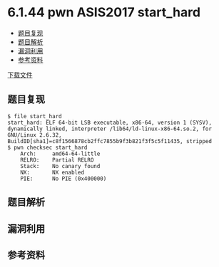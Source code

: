 # 6.1.44 pwn ASIS2017 start_hard

- [题目复现](#题目复现)
- [题目解析](#题目解析)
- [漏洞利用](#漏洞利用)
- [参考资料](#参考资料)

[下载文件](../src/writeup/6.1.44_pwn_asis2017_start_hard)

## 题目复现

```text
$ file start_hard 
start_hard: ELF 64-bit LSB executable, x86-64, version 1 (SYSV), dynamically linked, interpreter /lib64/ld-linux-x86-64.so.2, for GNU/Linux 2.6.32, BuildID[sha1]=c8f1566878cb2ffc7855b9f3b821f3f5c5f11435, stripped
$ pwn checksec start_hard 
    Arch:     amd64-64-little
    RELRO:    Partial RELRO
    Stack:    No canary found
    NX:       NX enabled
    PIE:      No PIE (0x400000)
```

## 题目解析

## 漏洞利用

## 参考资料
